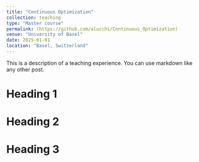 ```yaml
---
title: "Continuous Optimization"
collection: teaching
type: "Master course"
permalink: (https://github.com/alucchi/Continuous_Optimization)
venue: "University of Basel"
date: 2025-01-01
location: "Basel, Switzerland"
---
```


This is a description of a teaching experience. You can use markdown like any other post.

Heading 1
======

Heading 2
======

Heading 3
======
